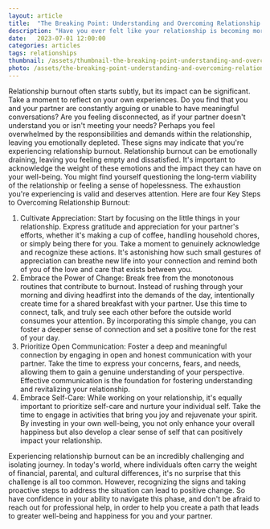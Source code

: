 ```yaml
---
layout: article
title:  "The Breaking Point: Understanding and Overcoming Relationship Burnout"
description: "Have you ever felt like your relationship is becoming more of a burden than a source of joy? Do you find yourself emotionally exhausted, with little energy left to invest in your partnership? If so, you may be experiencing relationship burnout. In today's fast-paced world, where couples must navigate numerous responsibilities, from financial strains to parenting demands, it's not uncommon to feel overwhelmed. This strain can take a toll on your relationship. In this article, we'll explore four key steps to help you overcome relationship burnout and reignite the spark in your partnership."
date:   2023-07-01 12:00:00
categories: articles
tags: relationships
thumbnail: /assets/thumbnail-the-breaking-point-understanding-and-overcoming-relationship-burnout.jpg
photo: /assets/the-breaking-point-understanding-and-overcoming-relationship-burnout.jpg
---
```

Relationship burnout often starts subtly, but its impact can be significant. Take a moment to reflect on your own experiences. Do you find that you and your partner are constantly arguing or unable to have meaningful conversations? Are you feeling disconnected, as if your partner doesn't understand you or isn't meeting your needs? Perhaps you feel overwhelmed by the responsibilities and demands within the relationship, leaving you emotionally depleted. These signs may indicate that you're experiencing relationship burnout.
Relationship burnout can be emotionally draining, leaving you feeling empty and dissatisfied. It's important to acknowledge the weight of these emotions and the impact they can have on your well-being. You might find yourself questioning the long-term viability of the relationship or feeling a sense of hopelessness. The exhaustion you're experiencing is valid and deserves attention.
Here are four Key Steps to Overcoming Relationship Burnout:
1. Cultivate Appreciation: Start by focusing on the little things in your relationship. Express gratitude and appreciation for your partner's efforts, whether it's making a cup of coffee, handling household chores, or simply being there for you. Take a moment to genuinely acknowledge and recognize these actions. It's astonishing how such small gestures of appreciation can breathe new life into your connection and remind both of you of the love and care that exists between you.
2. Embrace the Power of Change: Break free from the monotonous routines that contribute to burnout. Instead of rushing through your morning and diving headfirst into the demands of the day, intentionally create time for a shared breakfast with your partner. Use this time to connect, talk, and truly see each other before the outside world consumes your attention. By incorporating this simple change, you can foster a deeper sense of connection and set a positive tone for the rest of your day.
3. Prioritize Open Communication: Foster a deep and meaningful connection by engaging in open and honest communication with your partner. Take the time to express your concerns, fears, and needs, allowing them to gain a genuine understanding of your perspective. Effective communication is the foundation for fostering understanding and revitalizing your relationship.
4. Embrace Self-Care: While working on your relationship, it's equally important to prioritize self-care and nurture your individual self. Take the time to engage in activities that bring you joy and rejuvenate your spirit. By investing in your own well-being, you not only enhance your overall happiness but also develop a clear sense of self that can positively impact your relationship. 

Experiencing relationship burnout can be an incredibly challenging and isolating journey.  In today's world, where individuals often carry the weight of financial, parental, and cultural differences, it's no surprise that this challenge is all too common. However, recognizing the signs and taking proactive steps to address the situation can lead to positive change. So have confidence in your ability to navigate this phase, and don't be afraid to reach out for professional help, in order to help you create a path that leads to greater well-being and happiness for you and your partner.
